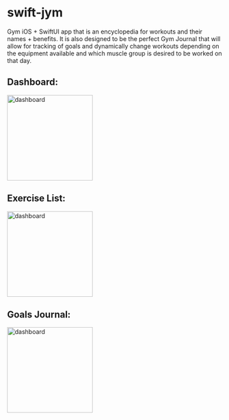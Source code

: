 # swift-jym
Gym iOS + SwiftUI app that is an encyclopedia for workouts and their names + benefits. It is also designed to be the perfect Gym Journal that will allow for tracking of goals and dynamically change workouts depending on the equipment available and which muscle group is desired to be worked on that day. 

## Dashboard:
<img src="https://github.com/soaapp/swift-jym/assets/32276969/9742c916-6898-4bad-8cc3-52973c4e8b9c" alt="dashboard" width="200"/>


## Exercise List:
<img src="https://github.com/soaapp/swift-jym/assets/32276969/5d35ee2f-accc-4b06-bba6-089962a4abb2" alt="dashboard" width="200"/>


## Goals Journal:
<img src="https://github.com/soaapp/swift-jym/assets/32276969/a7168e37-cdae-4c25-b43e-cd26a0643310" alt="dashboard" width="200"/>

